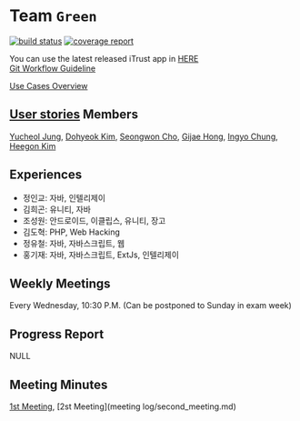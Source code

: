Team ``Green``
=======================

[![build status](http://141.223.163.190/teamgreen/iTrust/badges/master/build.svg)](http://141.223.163.190/teamgreen/iTrust/commits/master)
[![coverage report](http://141.223.163.190/teamgreen/iTrust/badges/master/coverage.svg)](http://141.223.163.190/teamgreen/iTrust/commits/master)

You can use the latest released iTrust app in [HERE](http://itrustgreen.ze.am/)  
[Git Workflow Guideline](https://docs.google.com/presentation/d/1um2WQeBSv8GYaRCqJa_Af3SaeY5dDBqiItsEHOkjK8E/edit?usp=sharing)

[Use Cases Overview](https://docs.google.com/presentation/d/1fjutQRhzh-SfCh08sXixXwQVBGP1SYrSCLDet5khDbo/edit?usp=sharing)

[User stories](https://drive.google.com/open?id=0B_Fh2EjkQuUfZlhQWFF3N2lFM3M)
Members
-------

[Yucheol Jung](@ycjung), [Dohyeok Kim](@dohyeokkim), [Seongwon Cho](@kardy04), [Gijae Hong](@todok1020), [Ingyo Chung](@jik0730), [Heegon Kim](@sinjint)

Experiences
-----------


* 정인교: 자바, 인텔리제이
* 김희곤: 유니티, 자바
* 조성원: 안드로이드, 이클립스, 유니티, 장고
* 김도혁: PHP, Web Hacking
* 정유철: 자바, 자바스크립트, 웹
* 홍기재: 자바, 자바스크립트, ExtJs, 인텔리제이


Weekly Meetings
---------------

Every Wednesday, 10:30 P.M. (Can be postponed to Sunday in exam week)

Progress Report
---------------

NULL

Meeting Minutes
---------------

[1st Meeting](meeting_log/first_meeting.md),
[2st Meeting](meeting log/second_meeting.md)

